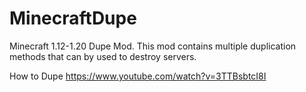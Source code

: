 # MinecraftDupe
Minecraft 1.12-1.20 Dupe Mod.
This mod contains multiple duplication methods that can by used to destroy servers.

How to Dupe
https://www.youtube.com/watch?v=3TTBsbtcI8I
